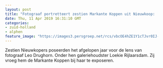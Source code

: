 ```yaml
---
layout: post
title: "Fotograaf portretteert zestien Markante Koppen uit Nieuwkoop: ‘Tijdrovend klusje’"
date: Thu, 11 Apr 2019 16:31:10 GMT
categories: 
- zuid-holland 
- alphen 
feature_image: "https://images3.persgroep.net/rcs/vbcOE4hZE1Y1cTJvr0IJ-7LXdEc/diocontent/144344506/_fitwidth/400/?appId=21791a8992982cd8da851550a453bd7f&quality=0.7"
---
```


Zestien Nieuwkopers poseerden het afgelopen jaar voor de lens van fotograaf Leo Drughorn. Onder hen galeriehoudster Loekie Rijlaarsdam. Zij vroeg hem de Markante Koppen bij haar te exposeren.
